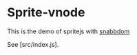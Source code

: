 # Sprite-vnode

This is the demo of spritejs with [snabbdom](https://github.com/snabbdom/snabbdom)

See [src/index.js].
